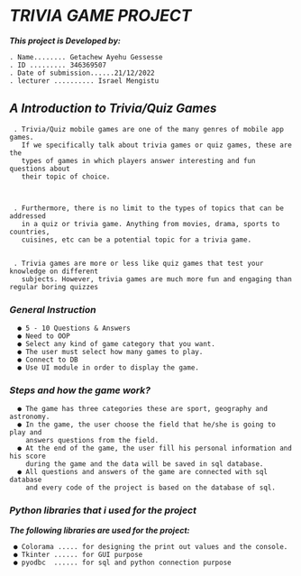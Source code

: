 # **_TRIVIA GAME PROJECT_**

**_This project is Developed by:_**

    . Name........ Getachew Ayehu Gessesse
    . ID ......... 346369507
    . Date of submission......21/12/2022
    . lecturer .......... Israel Mengistu

## **_A Introduction to Trivia/Quiz Games_**

     . Trivia/Quiz mobile games are one of the many genres of mobile app games.
       If we specifically talk about trivia games or quiz games, these are the
       types of games in which players answer interesting and fun questions about
       their topic of choice.

 

     . Furthermore, there is no limit to the types of topics that can be addressed 
       in a quiz or trivia game. Anything from movies, drama, sports to countries,
       cuisines, etc can be a potential topic for a trivia game.

 
     . Trivia games are more or less like quiz games that test your knowledge on different
       subjects. However, trivia games are much more fun and engaging than regular boring quizzes

### **_General Instruction_**

      ● 5 - 10 Questions & Answers
      ● Need to OOP
      ● Select any kind of game category that you want.
      ● The user must select how many games to play.
      ● Connect to DB
      ● Use UI module in order to display the game.

### _**Steps and how the game work?**_
   
      ● The game has three categories these are sport, geography and astronomy.
      ● In the game, the user choose the field that he/she is going to play and
        answers questions from the field.
      ● At the end of the game, the user fill his personal information and his score
        during the game and the data will be saved in sql database.
      ● All questions and answers of the game are connected with sql database
        and every code of the project is based on the database of sql.
### **_Python libraries that i used for the project_**

**_The following libraries are used for the project:_**

     ● Colorama ..... for designing the print out values and the console.
     ● Tkinter ...... for GUI purpose
     ● pyodbc  ...... for sql and python connection purpose


     